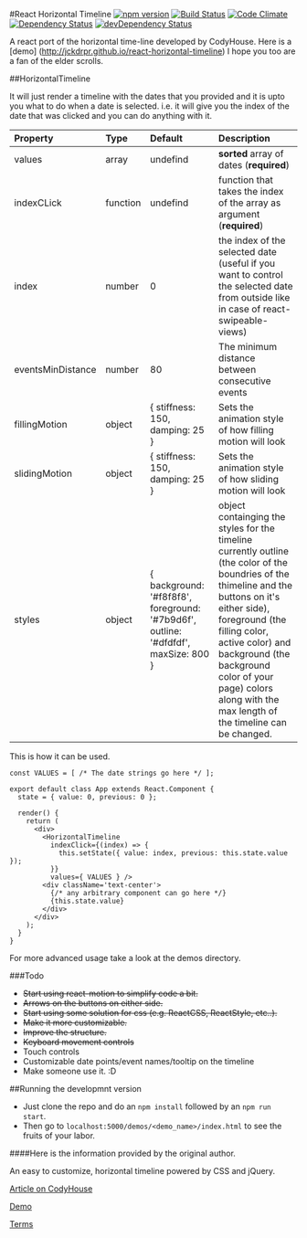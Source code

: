 #React Horizontal Timeline
[![npm version](https://badge.fury.io/js/react-horizontal-timeline.svg)](https://badge.fury.io/js/react-horizontal-timeline)
[![Build Status](https://travis-ci.org/jckdrpr/react-horizontal-timeline.svg?branch=master)](https://travis-ci.org/jckdrpr/react-horizontal-timeline)
[![Code Climate](https://codeclimate.com/github/jckdrpr/react-horizontal-timeline/badges/gpa.svg)](https://codeclimate.com/github/jckdrpr/react-horizontal-timeline)
[![Dependency Status](https://david-dm.org/jckdrpr/react-horizontal-timeline.svg)](https://david-dm.org/jckdrpr/react-horizontal-timeline)
[![devDependency Status](https://david-dm.org/jckdrpr/react-horizontal-timeline/dev-status.svg)](https://david-dm.org/jckdrpr/react-horizontal-timeline#info=devDependencies)

A react port of the horizontal time-line developed by CodyHouse.
Here is a [demo] (http://jckdrpr.github.io/react-horizontal-timeline) I hope you too are a fan of the elder scrolls.

##HorizontalTimeline

It will just render a timeline with the dates that you provided and it is upto you what to do when a date is selected. i.e. it will give you the index of the date that was clicked and you can do anything with it.

Property	       |	Type   	   |	Default	                    |	Description
:------------------|:--------------|:-------------------------------|:--------------------------------
 values            | array         | undefind                       | **sorted** array of dates (**required**)
 indexCLick        | function      | undefind                       | function that takes the index of the array as argument (**required**)
 index             | number        | 0                              | the index of the selected date (useful if you want to control the selected date from outside like in case of react-swipeable-views)
 eventsMinDistance | number        | 80                             | The minimum distance between consecutive events
 fillingMotion     | object        |{ stiffness: 150, damping: 25 } | Sets the animation style of how filling motion will look
 slidingMotion     | object        |{ stiffness: 150, damping: 25 } | Sets the animation style of how sliding motion will look
 styles            | object        |{ background: '#f8f8f8', foreground: '#7b9d6f', outline: '#dfdfdf', maxSize: 800 } | object containging the styles for the timeline currently outline (the color of the boundries of the thimeline and the buttons on it's either side), foreground (the filling color, active color) and background (the background color of your page) colors along with the max length of the timeline can be changed.

This is how it can be used.

```
const VALUES = [ /* The date strings go here */ ];

export default class App extends React.Component {
  state = { value: 0, previous: 0 };

  render() {
    return (
      <div>
        <HorizontalTimeline
          indexClick={(index) => {
            this.setState({ value: index, previous: this.state.value });
          }}
          values={ VALUES } />
        <div className='text-center'>
          {/* any arbitrary component can go here */}    
          {this.state.value}
        </div>
      </div>
    );
  }
}

```
For more advanced usage take a look at the demos directory.

###Todo
- ~~Start using react-motion to simplify code a bit.~~
- ~~Arrows on the buttons on either side.~~
- ~~Start using some solution for css (e.g. ReactCSS, ReactStyle, etc..).~~
- ~~Make it more customizable.~~
- ~~Improve the structure.~~
- ~~Keyboard movement controls~~
- Touch controls
- Customizable date points/event names/tooltip on the timeline
- Make someone use it. :D

##Running the developmnt version
- Just clone the repo and do an ```npm install``` followed by an ```npm run start```.
- Then go to ```localhost:5000/demos/<demo_name>/index.html``` to see the fruits of your labor.

####Here is the information provided by the original author.

An easy to customize, horizontal timeline powered by CSS and jQuery.

[Article on CodyHouse](http://codyhouse.co/gem/horizontal-timeline/)

[Demo](https://codyhouse.co/demo/horizontal-timeline/index.html)

[Terms](http://codyhouse.co/terms/)
